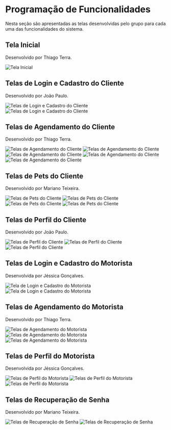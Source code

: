# Programação de Funcionalidades

Nesta seção são apresentadas as telas desenvolvidas pelo grupo para cada uma das funcionalidades do sistema.

## Tela Inicial

Desenvolvido por Thiago Terra.

![Tela Inicial](img/Programa%C3%A7%C3%A3o%20de%20Funcionalidades/tela-inicial-programacao.png)

## Telas de Login e Cadastro do Cliente

Desenvolvido por João Paulo.

![Telas de Login e Cadastro do Cliente](img/Programa%C3%A7%C3%A3o%20de%20Funcionalidades/login-cliente-programacao.png)
![Telas de Login e Cadastro do Cliente](img/Programa%C3%A7%C3%A3o%20de%20Funcionalidades/cadastro-cliente-programacao.png)

## Telas de Agendamento do Cliente

Desenvolvido por Thiago Terra.

![Telas de Agendamento do Cliente](img/Programa%C3%A7%C3%A3o%20de%20Funcionalidades/agenda-cliente-programacao.png)
![Telas de Agendamento do Cliente](img/Programa%C3%A7%C3%A3o%20de%20Funcionalidades/adicionar-agenda-cliente-programacao.png)
![Telas de Agendamento do Cliente](img/Programa%C3%A7%C3%A3o%20de%20Funcionalidades/detalhes-agenda-cliente-programacao.png)
![Telas de Agendamento do Cliente](img/Programa%C3%A7%C3%A3o%20de%20Funcionalidades/editar-agenda-cliente-programacao.png)
![Telas de Agendamento do Cliente](img/Programa%C3%A7%C3%A3o%20de%20Funcionalidades/avaliacao-agenda-cliente-programacao.png)

## Telas de Pets do Cliente

Desenvolvido por Mariano Teixeira.

![Telas de Pets do Cliente](img/Programa%C3%A7%C3%A3o%20de%20Funcionalidades/pets-cliente-programacao.png)
![Telas de Pets do Cliente](img/Programa%C3%A7%C3%A3o%20de%20Funcionalidades/adicionar-pets-cliente-programacao.png)
![Telas de Pets do Cliente](img/Programa%C3%A7%C3%A3o%20de%20Funcionalidades/detalhes-pets-cliente-programacao.png)
![Telas de Pets do Cliente](img/Programa%C3%A7%C3%A3o%20de%20Funcionalidades/editar-pets-cliente-programacao.png)

## Telas de Perfil do Cliente

Desenvolvido por João Paulo.

![Telas de Perfil do Cliente](img/Programa%C3%A7%C3%A3o%20de%20Funcionalidades/perfil-cliente-programacao.png)
![Telas de Perfil do Cliente](img/Programa%C3%A7%C3%A3o%20de%20Funcionalidades/editar-perfil-cliente-programacao.png)
![Telas de Perfil do Cliente](img/Programa%C3%A7%C3%A3o%20de%20Funcionalidades/avaliacoes-perfil-cliente-programacao.png)

## Telas de Login e Cadastro do Motorista

Desenvolvida por Jéssica Gonçalves.

![Tela de Login e Cadastro do Motorista](img/Programa%C3%A7%C3%A3o%20de%20Funcionalidades/login-motorista-programacao.png)
![Tela de Login e Cadastro do Motorista](img/Programa%C3%A7%C3%A3o%20de%20Funcionalidades/cadastro-motorista-programacao.png)

## Telas de Agendamento do Motorista

Desenvolvido por Thiago Terra.

![Telas de Agendamento do Motorista](img/Programa%C3%A7%C3%A3o%20de%20Funcionalidades/agenda-motorista-programacao.png)
![Telas de Agendamento do Motorista](img/Programa%C3%A7%C3%A3o%20de%20Funcionalidades/detalhes-agenda-motorista-programacao.png)
![Telas de Agendamento do Motorista](img/Programa%C3%A7%C3%A3o%20de%20Funcionalidades/avaliacao-agenda-motorista-programacao.png)

## Telas de Perfil do Motorista

Desenvolvida por Jéssica Gonçalves.

![Telas de Perfil do Motorista](img/Programa%C3%A7%C3%A3o%20de%20Funcionalidades/perfil-motorista-programacao.png)
![Telas de Perfil do Motorista](img/Programa%C3%A7%C3%A3o%20de%20Funcionalidades/editar-perfil-motorista-programacao.png)
![Telas de Perfil do Motorista](img/Programa%C3%A7%C3%A3o%20de%20Funcionalidades/avaliacao-perfil-motorista-programacao.png)

## Telas de Recuperação de Senha

Desenvolvido por Mariano Teixeira.

![Telas de Recuperação de Senha](img/Programa%C3%A7%C3%A3o%20de%20Funcionalidades/recuperar-senha-cliente-programacao.png)
![Telas de Recuperação de Senha](img/Programa%C3%A7%C3%A3o%20de%20Funcionalidades/redefinir-senha-cliente-programacao.png)
